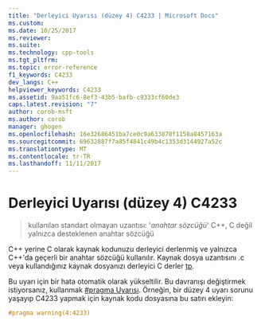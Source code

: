 ```yaml
---
title: "Derleyici Uyarısı (düzey 4) C4233 | Microsoft Docs"
ms.custom: 
ms.date: 10/25/2017
ms.reviewer: 
ms.suite: 
ms.technology: cpp-tools
ms.tgt_pltfrm: 
ms.topic: error-reference
f1_keywords: C4233
dev_langs: C++
helpviewer_keywords: C4233
ms.assetid: 9aa51fc6-8ef3-43b5-bafb-c9333cf60de3
caps.latest.revision: "7"
author: corob-msft
ms.author: corob
manager: ghogen
ms.openlocfilehash: 16e32686451ba7ce0c9a633878f1158a8457163a
ms.sourcegitcommit: 69632887f7a85f4841c49b4c1353d3144927a52c
ms.translationtype: MT
ms.contentlocale: tr-TR
ms.lasthandoff: 11/11/2017
---
```

# <a name="compiler-warning-level-4-c4233"></a>Derleyici Uyarısı (düzey 4) C4233

> kullanılan standart olmayan uzantısı: '*anahtar sözcüğü*' C++, C değil yalnızca desteklenen anahtar sözcüğü

C++ yerine C olarak kaynak kodunuzu derleyici derlenmiş ve yalnızca C++'da geçerli bir anahtar sözcüğü kullanılır. Kaynak dosya uzantısını .c veya kullandığınız kaynak dosyanızı derleyici C derler [tp](../../build/reference/tc-tp-tc-tp-specify-source-file-type.md).

Bu uyarı için bir hata otomatik olarak yükseltilir. Bu davranışı değiştirmek istiyorsanız, kullanmak [#pragma Uyarısı](../../preprocessor/warning.md). Örneğin, bir düzey 4 uyarı sorunu yaşayıp C4233 yapmak için kaynak kodu dosyasına bu satırı ekleyin:

```cpp
#pragma warning(4:4233)
```
